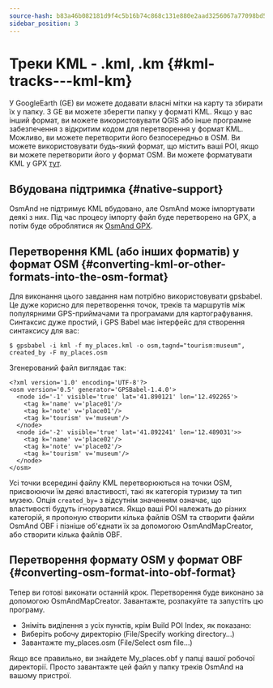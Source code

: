 ```yaml
---
source-hash: b83a46b082181d9f4c5b16b74c868c131e880e2aad3256067a77098bd5c9ae01
sidebar_position: 3
---
```


# Треки KML - .kml, .km {#kml-tracks---kml-km}

У GoogleEarth (GE) ви можете додавати власні мітки на карту та збирати їх у папку. З GE ви можете зберегти папку у форматі KML. Якщо у вас інший формат, ви можете використовувати QGIS або інше програмне забезпечення з відкритим кодом для перетворення у формат KML. Можливо, ви можете перетворити його безпосередньо в OSM. Ви можете використовувати будь-який формат, що містить ваші POI, якщо ви можете перетворити його у формат OSM. Ви можете форматувати KML у GPX [тут](https://kml2gpx.com/).

## Вбудована підтримка {#native-support}
OsmAnd не підтримує KML вбудовано, але OsmAnd може імпортувати деякі з них. Під час процесу імпорту файл буде перетворено на GPX, а потім буде оброблятися як [OsmAnd GPX](osmand-gpx).


## Перетворення KML (або інших форматів) у формат OSM {#converting-kml-or-other-formats-into-the-osm-format}

Для виконання цього завдання нам потрібно використовувати gpsbabel. Це дуже корисно для перетворення точок, треків та маршрутів між популярними GPS-приймачами та програмами для картографування. Синтаксис дуже простий, і GPS Babel має інтерфейс для створення синтаксису для вас:

```
$ gpsbabel -i kml -f my_places.kml -o osm,tagnd="tourism:museum",​created_by -F my_places.osm
```

Згенерований файл виглядає так:

```
<?xml version='1.0' encoding='UTF-8'?>
<osm version='0.5' generator='GPSBabel-1.4.0'>
  <node id='-1' visible='true' lat='41.890121' lon='12.492265'>
    <tag k='name' v='place01'/>
    <tag k='note' v='place01'/>
    <tag k='tourism' v='museum'/>
  </node>
  <node id='-2' visible='true' lat='41.892241' lon='12.489031'>>
    <tag k='name' v='place02'/>
    <tag k='note' v='place02'/>
    <tag k='tourism' v='museum'/>
  </node>
</osm>
```        

Усі точки всередині файлу KML перетворюються на точки OSM, присвоюючи їм деякі властивості, такі як категорія туризму та тип музею. Опція `created_by=` з відсутнім значенням означає, що властивості будуть ігноруватися. Якщо ваші POI належать до різних категорій, я пропоную створити кілька файлів OSM та створити файли OsmAnd OBF і пізніше об'єднати їх за допомогою OsmAndMapCreator, або створити кілька файлів OBF.

## Перетворення формату OSM у формат OBF {#converting-osm-format-into-obf-format}

Тепер ви готові виконати останній крок. Перетворення буде виконано за допомогою OsmAndMapCreator. Завантажте, розпакуйте та запустіть цю програму.
- Зніміть виділення з усіх пунктів, крім Build POI Index, як показано:
- Виберіть робочу директорію (File/Specify working directory…)
- Завантажте my_places.osm (File/Select osm file…)

Якщо все правильно, ви знайдете My\_places.obf у папці вашої робочої директорії. Просто завантажте цей файл у папку треків OsmAnd на вашому пристрої.